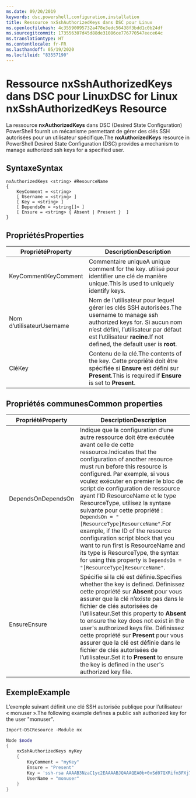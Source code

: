 ```yaml
---
ms.date: 09/20/2019
keywords: dsc,powershell,configuration,installation
title: Ressource nxSshAuthorizedKeys dans DSC pour Linux
ms.openlocfilehash: 4c35590095732a478e3edc56438f3bdd1c0b24df
ms.sourcegitcommit: 173556307d45d88de31086ce776770547eece64c
ms.translationtype: HT
ms.contentlocale: fr-FR
ms.lasthandoff: 05/19/2020
ms.locfileid: "83557190"
---
```

# <a name="dsc-for-linux-nxsshauthorizedkeys-resource"></a><span data-ttu-id="87882-103">Ressource nxSshAuthorizedKeys dans DSC pour Linux</span><span class="sxs-lookup"><span data-stu-id="87882-103">DSC for Linux nxSshAuthorizedKeys Resource</span></span>

<span data-ttu-id="87882-104">La ressource **nxAuthorizedKeys** dans DSC (Desired State Configuration) PowerShell fournit un mécanisme permettant de gérer des clés SSH autorisées pour un utilisateur spécifique.</span><span class="sxs-lookup"><span data-stu-id="87882-104">The **nxAuthorizedKeys** resource in PowerShell Desired State Configuration (DSC) provides a mechanism to manage authorized ssh keys for a specified user.</span></span>

## <a name="syntax"></a><span data-ttu-id="87882-105">Syntaxe</span><span class="sxs-lookup"><span data-stu-id="87882-105">Syntax</span></span>

```Syntax
nxAuthorizedKeys <string> #ResourceName
{
    KeyComment = <string>
    [ Username = <string> ]
    [ Key = <string> ]
    [ DependsOn = <string[]> ]
    [ Ensure = <string> { Absent | Present }  ]
}
```

## <a name="properties"></a><span data-ttu-id="87882-106">Propriétés</span><span class="sxs-lookup"><span data-stu-id="87882-106">Properties</span></span>

|<span data-ttu-id="87882-107">Propriété</span><span class="sxs-lookup"><span data-stu-id="87882-107">Property</span></span> |<span data-ttu-id="87882-108">Description</span><span class="sxs-lookup"><span data-stu-id="87882-108">Description</span></span> |
|---|---|
|<span data-ttu-id="87882-109">KeyComment</span><span class="sxs-lookup"><span data-stu-id="87882-109">KeyComment</span></span> |<span data-ttu-id="87882-110">Commentaire unique</span><span class="sxs-lookup"><span data-stu-id="87882-110">A unique comment for the key.</span></span> <span data-ttu-id="87882-111">utilisé pour identifier une clé de manière unique.</span><span class="sxs-lookup"><span data-stu-id="87882-111">This is used to uniquely identify keys.</span></span> |
|<span data-ttu-id="87882-112">Nom d’utilisateur</span><span class="sxs-lookup"><span data-stu-id="87882-112">Username</span></span> |<span data-ttu-id="87882-113">Nom de l’utilisateur pour lequel gérer les clés SSH autorisées.</span><span class="sxs-lookup"><span data-stu-id="87882-113">The username to manage ssh authorized keys for.</span></span> <span data-ttu-id="87882-114">Si aucun nom n’est défini, l’utilisateur par défaut est l’utilisateur **racine**.</span><span class="sxs-lookup"><span data-stu-id="87882-114">If not defined, the default user is **root**.</span></span> |
|<span data-ttu-id="87882-115">Clé</span><span class="sxs-lookup"><span data-stu-id="87882-115">Key</span></span> |<span data-ttu-id="87882-116">Contenu de la clé.</span><span class="sxs-lookup"><span data-stu-id="87882-116">The contents of the key.</span></span> <span data-ttu-id="87882-117">Cette propriété doit être spécifiée si **Ensure** est défini sur **Present**.</span><span class="sxs-lookup"><span data-stu-id="87882-117">This is required if **Ensure** is set to **Present**.</span></span>|

## <a name="common-properties"></a><span data-ttu-id="87882-118">Propriétés communes</span><span class="sxs-lookup"><span data-stu-id="87882-118">Common properties</span></span>

|<span data-ttu-id="87882-119">Propriété</span><span class="sxs-lookup"><span data-stu-id="87882-119">Property</span></span> |<span data-ttu-id="87882-120">Description</span><span class="sxs-lookup"><span data-stu-id="87882-120">Description</span></span> |
|---|---|
|<span data-ttu-id="87882-121">DependsOn</span><span class="sxs-lookup"><span data-stu-id="87882-121">DependsOn</span></span> |<span data-ttu-id="87882-122">Indique que la configuration d’une autre ressource doit être exécutée avant celle de cette ressource.</span><span class="sxs-lookup"><span data-stu-id="87882-122">Indicates that the configuration of another resource must run before this resource is configured.</span></span> <span data-ttu-id="87882-123">Par exemple, si vous voulez exécuter en premier le bloc de script de configuration de ressource ayant l’ID ResourceName et le type ResourceType, utilisez la syntaxe suivante pour cette propriété : `DependsOn = "[ResourceType]ResourceName"`.</span><span class="sxs-lookup"><span data-stu-id="87882-123">For example, if the ID of the resource configuration script block that you want to run first is ResourceName and its type is ResourceType, the syntax for using this property is `DependsOn = "[ResourceType]ResourceName"`.</span></span> |
|<span data-ttu-id="87882-124">Ensure</span><span class="sxs-lookup"><span data-stu-id="87882-124">Ensure</span></span> |<span data-ttu-id="87882-125">Spécifie si la clé est définie.</span><span class="sxs-lookup"><span data-stu-id="87882-125">Specifies whether the key is defined.</span></span> <span data-ttu-id="87882-126">Définissez cette propriété sur **Absent** pour vous assurer que la clé n’existe pas dans le fichier de clés autorisées de l’utilisateur.</span><span class="sxs-lookup"><span data-stu-id="87882-126">Set this property to **Absent** to ensure the key does not exist in the user's authorized keys file.</span></span> <span data-ttu-id="87882-127">Définissez cette propriété sur **Present** pour vous assurer que la clé est définie dans le fichier de clés autorisées de l’utilisateur.</span><span class="sxs-lookup"><span data-stu-id="87882-127">Set it to **Present** to ensure the key is defined in the user's authorized key file.</span></span> |

## <a name="example"></a><span data-ttu-id="87882-128">Exemple</span><span class="sxs-lookup"><span data-stu-id="87882-128">Example</span></span>

<span data-ttu-id="87882-129">L’exemple suivant définit une clé SSH autorisée publique pour l’utilisateur « monuser ».</span><span class="sxs-lookup"><span data-stu-id="87882-129">The following example defines a public ssh authorized key for the user "monuser".</span></span>

```powershell
Import-DSCResource -Module nx

Node $node
{
    nxSshAuthorizedKeys myKey
    {
        KeyComment = "myKey"
        Ensure = "Present"
        Key = 'ssh-rsa AAAAB3NzaC1yc2EAAAABJQAAAQEA0b+0xSd07QXRifm3FXj7Pn/DblA6QI5VAkDm6OivFzj3U6qGD1VJ6AAxWPCyMl/qhtpRtxZJDu/TxD8AyZNgc8aN2CljN1hOMbBRvH2q5QPf/nCnnJRaGsrxIqZjyZdYo9ZEEzjZUuMDM5HI1LA9B99k/K6PK2Bc1NLivpu7nbtVG2tLOQs+GefsnHuetsRMwo/+c3LtwYm9M0XfkGjYVCLO4CoFuSQpvX6AB3TedUy6NZ0iuxC0kRGg1rIQTwSRcw+McLhslF0drs33fw6tYdzlLBnnzimShMuiDWiT37WqCRovRGYrGCaEFGTG2e0CN8Co8nryXkyWc6NSDNpMzw== rsa-key-20150401'
        UserName = "monuser"
    }
}
```
